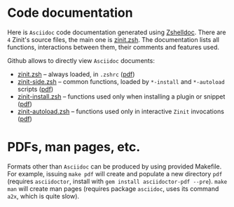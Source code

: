 # Code documentation

Here is `Asciidoc` code documentation generated using [Zshelldoc](https://github.com/zdharma/zshelldoc).
There are `4` Zinit's source files, the main one is [zinit.zsh](zinit.zsh.adoc). The documentation
lists all functions, interactions between them, their comments and features used.

Github allows to directly view `Asciidoc` documents:
 * [zinit.zsh](zinit.zsh.adoc) – always loaded, in `.zshrc` ([pdf](http://zdharma.org/zinit/zinit.zsh.pdf))
 * [zinit-side.zsh](zinit-side.zsh.adoc) – common functions, loaded by `*-install` and `*-autoload` scripts ([pdf](http://zdharma.org/zinit/zinit-side.zsh.pdf))
 * [zinit-install.zsh](zinit-install.zsh.adoc) – functions used only when installing a plugin or snippet ([pdf](http://zdharma.org/zinit/zinit-install.zsh.pdf))
 * [zinit-autoload.zsh](zinit-autoload.zsh.adoc) – functions used only in interactive `Zinit` invocations ([pdf](http://zdharma.org/zinit/zinit-autoload.zsh.pdf))

# PDFs, man pages, etc.

Formats other than `Asciidoc` can be produced by using provided Makefile. For example, issuing
`make pdf` will create and populate a new directory `pdf` (requires `asciidoctor`, install with
`gem install asciidoctor-pdf --pre`). `make man` will create man pages (requires package `asciidoc`,
uses its command `a2x`, which is quite slow).
